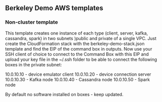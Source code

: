 ## Berkeley Demo AWS templates

### Non-cluster template

This template creates one instance of each type (client, server, kafka, cassandra, spark) in two subnets )public and private of a single VPC.
Just create the CloudFormation stack with the berkeley-demo-stack.json template and find the EIP of the command box in outputs.
Now use your SSH client of choice to connect to the Command Box with this EIP and upload your key file in the ~/.ssh folder to be able to connect the following boxes in the private subnet:

10.0.10.10 - device emulator client
10.0.10.20 - device connection server
10.0.10.30 - Kafka node
10.0.10.40 - Cassandra node
10.0.10.50 - Spark node

By default no software installed on boxes - keep updated.

